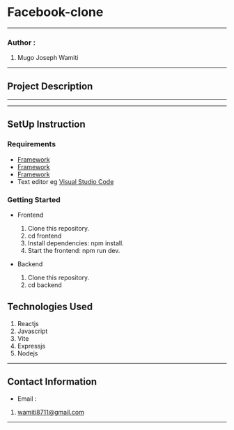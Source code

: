 #   Facebook-clone
*****
### Author :
1. Mugo Joseph Wamiti 
****
## Project Description

******
*****
## SetUp Instruction
### Requirements
* [Framework](https://vitejs.dev/guide/)
* [Framework](https://legacy.reactjs.org/)
* [Framework](https://expressjs.com/)
* Text editor eg [Visual Studio Code](https://code.visualstudio.com/download)


### Getting Started
- Frontend
   1. Clone this repository.
   2. cd frontend
   3. Install dependencies: npm install.
   4. Start the frontend: npm run dev.

- Backend
    1. Clone this repository.
    2. cd backend


## Technologies Used
1. Reactjs
2. Javascript
3. Vite
4. Expressjs
5. Nodejs
*****
## Contact Information
* Email : 
1. wamiti8711@gmail.com
*****
